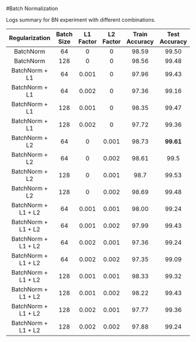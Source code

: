 #Batch Normalization

Logs summary for BN experiment with different combinations. 

|    Regularization   | Batch Size | L1 Factor | L2 Factor | Train Accuracy | Test Accuracy |
|:-------------------:|:----------:|:---------:|:---------:|:--------------:|:-------------:|
|      BatchNorm      |     64     |     0     |     0     |      98.59     |     99.50     |
|      BatchNorm      |     128    |     0     |     0     |      98.56     |     99.48     |
|    BatchNorm + L1   |     64     |   0.001   |     0     |      97.96     |     99.43     |
|    BatchNorm + L1   |     64     |   0.002   |     0     |      97.36     |     99.16     |
|    BatchNorm + L1   |     128    |   0.001   |     0     |      98.35     |     99.47     |
|    BatchNorm + L1   |     128    |   0.002   |     0     |      97.72     |     99.36     |
|    BatchNorm + L2   |     64     |     0     |   0.001   |      98.73     |    <b> 99.61 <b>    |
|    BatchNorm + L2   |     64     |     0     |   0.002   |      98.61     |      99.5     |
|    BatchNorm + L2   |     128    |     0     |   0.001   |      98.7      |     99.53     |
|    BatchNorm + L2   |     128    |     0     |   0.002   |      98.69     |     99.48     |
| BatchNorm + L1 + L2 |     64     |   0.001   |   0.001   |      98.00     |     99.24     |
| BatchNorm + L1 + L2 |     64     |   0.001   |   0.002   |      97.99     |     99.43     |
| BatchNorm + L1 + L2 |     64     |   0.002   |   0.001   |      97.36     |     99.24     |
| BatchNorm + L1 + L2 |     64     |   0.002   |   0.002   |      97.35     |     99.09     |
| BatchNorm + L1 + L2 |     128    |   0.001   |   0.001   |      98.33     |     99.32     |
| BatchNorm + L1 + L2 |     128    |   0.001   |   0.002   |      98.22     |     99.43     |
| BatchNorm + L1 + L2 |     128    |   0.002   |   0.001   |      97.77     |     99.36     |
| BatchNorm + L1 + L2 |     128    |   0.002   |   0.002   |      97.88     |     99.24     |
